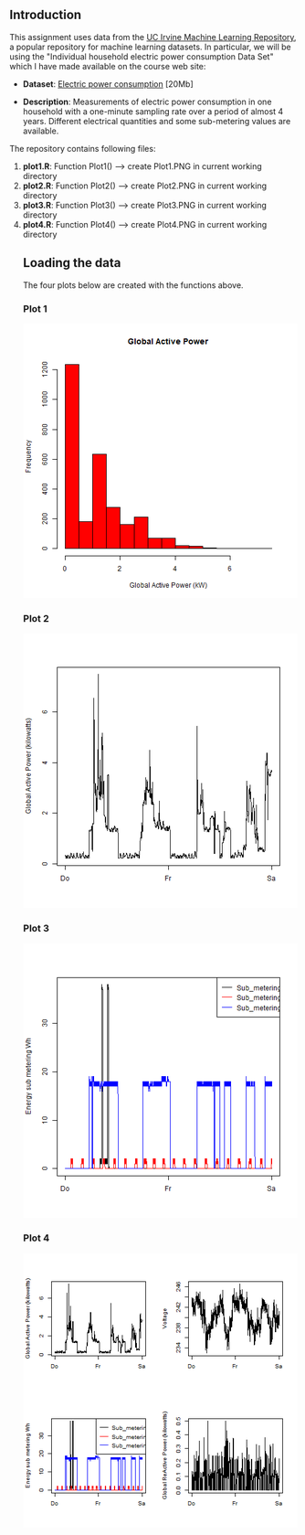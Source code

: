 ## Introduction

This assignment uses data from
the <a href="http://archive.ics.uci.edu/ml/">UC Irvine Machine
Learning Repository</a>, a popular repository for machine learning
datasets. In particular, we will be using the "Individual household
electric power consumption Data Set" which I have made available on
the course web site:


* <b>Dataset</b>: <a href="https://d396qusza40orc.cloudfront.net/exdata%2Fdata%2Fhousehold_power_consumption.zip">Electric power consumption</a> [20Mb]

* <b>Description</b>: Measurements of electric power consumption in
one household with a one-minute sampling rate over a period of almost
4 years. Different electrical quantities and some sub-metering values
are available.


The repository contains following files:

<ol>
<li><b>plot1.R</b>: Function Plot1() --> create Plot1.PNG in current working directory</li>
<li><b>plot2.R</b>: Function Plot2() --> create Plot2.PNG in current working directory</li>
<li><b>plot3.R</b>: Function Plot3() --> create Plot3.PNG in current working directory</li>
<li><b>plot4.R</b>: Function Plot4() --> create Plot4.PNG in current working directory</li>


## Loading the data



The four plots below are created with the functions above. 


### Plot 1


![plot of chunk unnamed-chunk-2](plot1.png) 


### Plot 2

![plot of chunk unnamed-chunk-3](plot2.png) 


### Plot 3

![plot of chunk unnamed-chunk-4](plot3.png) 


### Plot 4

![plot of chunk unnamed-chunk-5](plot4.png) 

